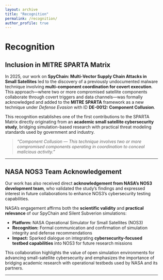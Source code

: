 ```yaml
---
layout: archive
title: "Recognition"
permalink: /recognition/
author_profile: true
---
```


# Recognition

## Inclusion in MITRE SPARTA Matrix
In 2025, our work on **SpyChain: Multi-Vector Supply Chain Attacks in Small Satellites** led to the discovery of a previously undocumented malware technique involving **multi-component coordination for covert execution**.  
This approach—where two or more compromised satellite components collaborate through covert triggers and data channels—was formally acknowledged and added to the **MITRE SPARTA** framework as a new technique under *Defense Evasion* with ID **DE-0012: Component Collusion**.

This recognition establishes one of the first contributions to the SPARTA Matrix directly originating from an **academic small satellite cybersecurity study**, bridging simulation-based research with practical threat modeling standards used by government and industry.

> *“Component Collusion — This technique involves two or more compromised components operating in coordination to conceal malicious activity.”*

---

## NASA NOS3 Team Acknowledgement
Our work has also received direct **acknowledgement from NASA’s NOS3 development team**, who validated the study’s findings and expressed interest in future collaborations to enhance NOS3’s cybersecurity testing capabilities.

NASA’s engagement affirms both the **scientific validity** and **practical relevance** of our SpyChain and Silent Subverion simulations:
- **Platform:** NASA Operational Simulator for Small Satellites (NOS3)  
- **Recognition:** Formal communication and confirmation of simulation integrity and defense recommendations  
- **Impact:** Sparked dialogue on integrating **cybersecurity-focused testbed capabilities** into NOS3 for future research missions  

This collaboration highlights the value of open simulation environments for advancing small-satellite cybersecurity and emphasizes the importance of bridging academic research with operational testbeds used by NASA and its partners.

---